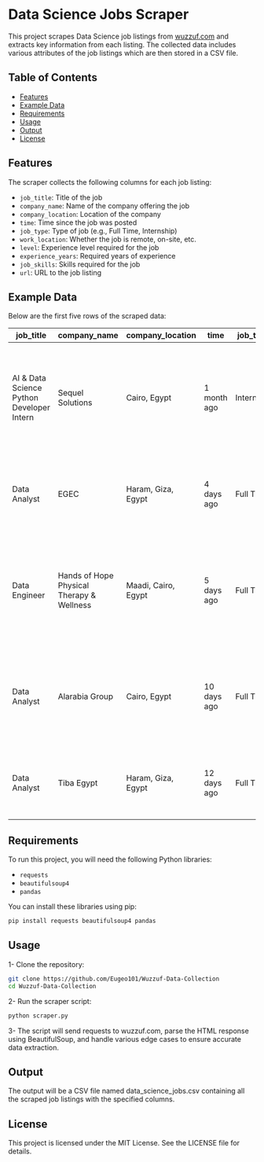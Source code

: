 # **Data Science Jobs Scraper**

This project scrapes Data Science job listings from [wuzzuf.com](https://wuzzuf.net/search/jobs/?a=navbl&q=data%20science%20jobs) and extracts key information from each listing. The collected data includes various attributes of the job listings which are then stored in a CSV file.

## **Table of Contents**
- [Features](#features)
- [Example Data](#example-data)
- [Requirements](#requirements)
- [Usage](#usage)
- [Output](#output)
- [License](#license)

## **Features**
The scraper collects the following columns for each job listing:
- `job_title`: Title of the job
- `company_name`: Name of the company offering the job
- `company_location`: Location of the company
- `time`: Time since the job was posted
- `job_type`: Type of job (e.g., Full Time, Internship)
- `work_location`: Whether the job is remote, on-site, etc.
- `level`: Experience level required for the job
- `experience_years`: Required years of experience
- `job_skills`: Skills required for the job
- `url`: URL to the job listing

## **Example Data**
Below are the first five rows of the scraped data:

| **job_title**                             | **company_name**                          | **company_location**  | **time**       | **job_type** | **work_location** | **level**     | **experience_years** | **job_skills**                                                                                                 | **url**                                                                                                            |
|-------------------------------------------|-------------------------------------------|-----------------------|----------------|--------------|-------------------|---------------|----------------------|------------------------------------------------------------------------------------------------------------------|--------------------------------------------------------------------------------------------------------------------|
| AI & Data Science Python Developer Intern | Sequel Solutions                          | Cairo, Egypt          | 1 month ago    | Internship   | Remote            | Student       | 0 - 1 Yrs of Exp     | IT/Software Development, Engineering, Telecom/Technology, Computer Science, Algorithms, Python, Software Development, Software Engineering, Programming | [Link](https://wuzzuf.net/internship/1kma8fGoLuav-AI-Data-Science-Python-Developer-Intern-Sequel-Solutions-Cairo-Egypt) |
| Data Analyst                              | EGEC                                      | Haram, Giza, Egypt    | 4 days ago     | Full Time    | On-site           | Experienced   | 2 - 5 Yrs of Exp     | Accounting/Finance, Analyst/Research, Engineering, analytical, Analysis, Computer Science, Reporting, Data Analysis, Communication skills            | [Link](https://wuzzuf.net/jobs/p/F99QNVxDd8Yp-Data-Analyst-EGEC-Giza-Egypt)                                         |
| Data Engineer                             | Hands of Hope Physical Therapy & Wellness | Maadi, Cairo, Egypt   | 5 days ago     | Full Time    | On-site           | Experienced   | 2 - 7 Yrs of Exp     | IT/Software Development, Analyst/Research, Engineering, Telecom/Technology, Computer Engineering, Data Modeling, Database, Database Design, Design, Engineering, ETL | [Link](https://wuzzuf.net/jobs/p/0yNNI8gqx135-Data-Engineer-Hands-of-Hope-Physical-Therapy-Wellness-Cairo-Egypt)      |
| Data Analyst                              | Alarabia Group                            | Cairo, Egypt          | 10 days ago    | Full Time    | On-site           | Experienced   | 3 - 5 Yrs of Exp     | IT/Software Development, Analyst/Research, Sales/Retail, business, Computer Science, Analysis, Computer Skills, Data Analysis, Information Technology (IT), Sales | [Link](https://wuzzuf.net/jobs/p/g31LAuLyaUXD-Data-Analyst-Alarabia-Group-Cairo-Egypt) |
| Data Analyst                              | Tiba Egypt                                | Haram, Giza, Egypt    | 12 days ago    | Full Time    | On-site           | Experienced   | 1 - 5 Yrs of Exp     | Analyst/Research, Analysis, business, Commerce, Computer Science, Data, Data Analysis, excel, FMCG, analytical | [Link](https://wuzzuf.net/jobs/p/N9p4GXhkCKsK-Data-Analyst-Tiba-Egypt-Giza-Egypt)                                   |

## **Requirements**
To run this project, you will need the following Python libraries:
- `requests`
- `beautifulsoup4`
- `pandas`

You can install these libraries using pip:
```bash
pip install requests beautifulsoup4 pandas
```

## **Usage**
1- Clone the repository:
```bash
git clone https://github.com/Eugeo101/Wuzzuf-Data-Collection
cd Wuzzuf-Data-Collection
```

2- Run the scraper script:
```bash
python scraper.py
```

3- The script will send requests to wuzzuf.com, parse the HTML response using BeautifulSoup, and handle various edge cases to ensure accurate data extraction.

## **Output**
The output will be a CSV file named data_science_jobs.csv containing all the scraped job listings with the specified columns.

## **License**
This project is licensed under the MIT License. See the LICENSE file for details.
